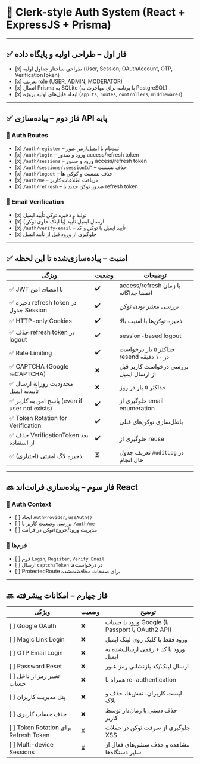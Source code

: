 <!-- @format -->

# 🔐 Clerk-style Auth System (React + ExpressJS + Prisma)

---

## ✅ فاز اول – طراحی اولیه و پایگاه داده

-    [x] طراحی ساختار جداول اولیه (User, Session, OAuthAccount, OTP, VerificationToken)
-    [x] تعریف role (USER, ADMIN, MODERATOR)
-    [x] اتصال Prisma به SQLite (با برنامه برای مهاجرت به PostgreSQL)
-    [x] ایجاد فایل‌های اولیه پروژه (`app.ts`, `routes`, `controllers`, `middlewares`)

---

## ✅ فاز دوم – پیاده‌سازی API پایه

### 🎯 Auth Routes

-    [x] `/auth/register` – ثبت‌نام با ایمیل/رمز عبور
-    [x] `/auth/login` – ورود و صدور access/refresh token
-    [x] `/auth/sessions` – ورود و صدور access/refresh token
-    [x] `/auth/sessions/:sessionId"` – حذف نشست
-    [x] `/auth/logout` – حذف نشست و کوکی ها
-    [x] `/auth/me` – دریافت اطلاعات کاربر
-    [x] `/auth/refresh` – صدور توکن جدید با refresh token

### 🔐 Email Verification

-    [x] تولید و ذخیره توکن تأیید ایمیل
-    [x] ارسال ایمیل تأیید (با لینک حاوی توکن)
-    [x] `/auth/verify-email` – تأیید ایمیل با توکن و کد
-    [x] جلوگیری از ورود قبل از تأیید ایمیل

---

## ✅ امنیت – پیاده‌سازی‌شده تا این لحظه

| ویژگی                                          | وضعیت | توضیحات                                 |
| ---------------------------------------------- | ------- | --------------------------------------- |
| ✅ JWT با امضای امن                            |  ✔️   | access/refresh با زمان انقضا جداگانه    |
| ✅ ذخیره refresh token در جدول Session         |  ✔️   | بررسی معتبر بودن توکن                   |
| ✅ HTTP-only Cookies                           |   ✔️  | ذخیره توکن‌ها با امنیت بالا             |
| ✅ حذف refresh token در logout                 | ✔️    | session-based logout                    |
| ✅ Rate Limiting                               | ✔️    | حداکثر ۵ بار درخواست resend در ۱۰ دقیقه |
| ✅ CAPTCHA (Google reCAPTCHA)                  |  ❌   | بررسی درخواست کاربر قبل از ارسال ایمیل  |
| ✅ محدودیت روزانه ارسال تأییدیه ایمیل          | ❌ | حداکثر ۵ بار در روز                     |
| ✅ پاسخ امن به کاربر (even if user not exists) | ✔️    | جلوگیری از email enumeration            |
| ✅ Token Rotation for Verification             | ✔️    | باطل‌سازی توکن‌های قبلی                 |
| ✅ حذف VerificationToken بعد از استفاده        | ✔️    | جلوگیری از reuse                        |
| ✅ ذخیره لاگ امنیتی (اختیاری)                  | ⏳    | تعریف جدول `AuditLog` در حال انجام      |

---

## 🔜 فاز سوم – پیاده‌سازی فرانت‌اند React

### 🔧 Auth Context

-    [ ] ایجاد `AuthProvider`, `useAuth()`
-    [ ] بررسی وضعیت کاربر با `/auth/me`
-    [ ] مدیریت ورود/خروج/توکن در فرانت

### 🧾 فرم‌ها

-    [ ] فرم `Login`, `Register`, `Verify Email`
-    [ ] ارسال `captchaToken` در درخواست‌ها
-    [ ] ProtectedRoute برای صفحات محافظت‌شده

---

## 🔜 فاز چهارم – امکانات پیشرفته

| ویژگی                                 | وضعیت | توضیح                                           |
| ------------------------------------- | ----- | ----------------------------------------------- |
| [ ] Google OAuth                      | ❌    | ورود با حساب Google (با Passport یا OAuth2 API) |
| [ ] Magic Link Login                  | ❌    | ورود فقط با کلیک روی لینک ایمیل                 |
| [ ] OTP Email Login                   | ❌    | ورود با کد ۶ رقمی ارسال‌شده به ایمیل            |
| [ ] Password Reset                    | ❌    | ارسال لینک/کد بازنشانی رمز عبور                 |
| [ ] تغییر رمز از داخل حساب            | ❌    | همراه با re-authentication                      |
| [ ] پنل مدیریت کاربران                | ❌    | لیست کاربران، نقش‌ها، حذف و بلاک                |
| [ ] حذف حساب کاربری                   | ❌    | حذف دستی یا زمان‌دار توسط کاربر                 |
| [ ] Token Rotation برای Refresh Token | ⏳    | جلوگیری از سرقت توکن در حملات XSS               |
| [ ] Multi-device Sessions             | ⏳    | مشاهده و حذف سشن‌های فعال از سایر دستگاه‌ها     |
